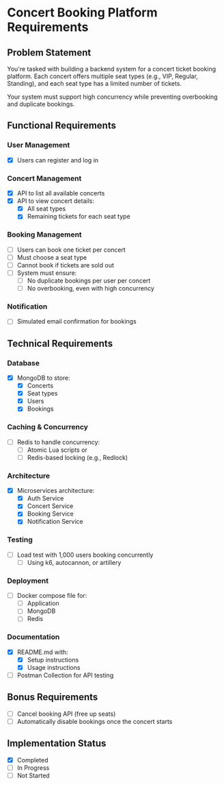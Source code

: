 # Concert Booking Platform Requirements

## Problem Statement
You're tasked with building a backend system for a concert ticket booking platform. Each concert offers multiple seat types (e.g., VIP, Regular, Standing), and each seat type has a limited number of tickets.

Your system must support high concurrency while preventing overbooking and duplicate bookings.

## Functional Requirements

### User Management
- [x] Users can register and log in

### Concert Management
- [x] API to list all available concerts
- [x] API to view concert details:
  - [x] All seat types
  - [x] Remaining tickets for each seat type

### Booking Management
- [ ] Users can book one ticket per concert
- [ ] Must choose a seat type
- [ ] Cannot book if tickets are sold out
- [ ] System must ensure:
  - [ ] No duplicate bookings per user per concert
  - [ ] No overbooking, even with high concurrency

### Notification
- [ ] Simulated email confirmation for bookings

## Technical Requirements

### Database
- [x] MongoDB to store:
  - [x] Concerts
  - [x] Seat types
  - [x] Users
  - [x] Bookings

### Caching & Concurrency
- [ ] Redis to handle concurrency:
  - [ ] Atomic Lua scripts or
  - [ ] Redis-based locking (e.g., Redlock)

### Architecture
- [x] Microservices architecture:
  - [x] Auth Service
  - [x] Concert Service
  - [x] Booking Service
  - [x] Notification Service

### Testing
- [ ] Load test with 1,000 users booking concurrently
  - [ ] Using k6, autocannon, or artillery

### Deployment
- [ ] Docker compose file for:
  - [ ] Application
  - [ ] MongoDB
  - [ ] Redis

### Documentation
- [x] README.md with:
  - [x] Setup instructions
  - [x] Usage instructions
- [ ] Postman Collection for API testing

## Bonus Requirements
- [ ] Cancel booking API (free up seats)
- [ ] Automatically disable bookings once the concert starts

## Implementation Status
- [x] Completed
- [ ] In Progress
- [ ] Not Started 
